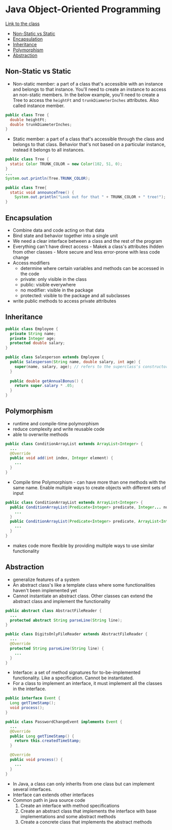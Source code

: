 # Java Object-Oriented Programming
[Link to the class](https://www.linkedin.com/learning/java-object-oriented-programming-2/")

- [Non-Static vs Static](#non-static-vs-static)
- [Encapsulation](#encapsulation)
- [Inheritance](#inheritance)
- [Polymorphism](#polymorphism)
- [Abstraction](#abstraction)

## Non-Static vs Static
- Non-static member: a part of a class that's accessible with an instance and belongs to that instance. You'll need to create an instance to access an non-static members. In the below example, you'll need to create a Tree to access the `heightFt` and `trunkDiameterInches` attributes. Also called instance member.
```java
public class Tree {
  double heightFt;
  double trunkDiameterInches;
}
```
- Static member: a part of a class that's accessible through the class and belongs to that class. Behavior that's not based on a particular instance, instead it belongs to all instances.
```java
public class Tree {
  static Color TRUNK_COLOR = new Color(102, 51, 0);
}
...
System.out.println(Tree.TRUNK_COLOR);
```
```java
public class Tree{
  static void announceTree() {
    System.out.println("Look out for that " + TRUNK_COLOR + " tree!");
}
```

## Encapsulation
- Combine data and code acting on that data
- Bind state and behavior together into a single unit
- We need a clear interface between a class and the rest of the program
- Everything can't have direct access - Makek a class's attributes ihdden from other classes - More secure and less error-prone with less code change
- Access modifiers
  - determine where certain variables and methods can be accessed in the code
  - private: only visible in the class
  - public: visible everywhere
  - no modifier: visible in the package
  - protected: visible to the package and all subclasses
- write public methods to access private attributes

## Inheritance
```java
public class Employee {
  private String name;
  private Integer age;
  protected double salary;
}

public class Salesperson extends Employee {
  public Salesperson(String name, double salary, int age) {
    super(name, salary, age); // refers to the superclass's constructor
  }
  
  public double getAnnualBonus() {
    return super.salary * .05;
  }
}
```

## Polymorphism
- runtime and compile-time polymorphism
- reduce complexity and write reusable code
- able to overwrite methods
```java
public class ConditionArrayList extends ArrayList<Integer> {
  ...
  @Override
  public void add(int index, Integer element) {
    ...
  }
}
```
- Compile time Polymorphism - can have more than one methods with the same name. Enable multiple ways to create objects with different sets of input
```java
public class ConditionArrayList extends ArrayList<Integer> {
  public ConditionArrayList(Predicate<Integer> predicate, Integer... nums) {
    ...
  }
  public ConditionArrayList(Predicate<Integer> predicate, ArrayList<Integer> arrayList) {
    ...
  }
}
```
- makes code more flexible by providing multiple ways to use similar functionality

## Abstraction
- generalize features of a system
- An abstract class's like a template class where some functionalities haven't been implemented yet
- Cannot instantiate an abstract class. Other classes can extend the abstract class and implement the functionality
```java
public abstract class AbstractFileReader {
  ...
  protected abstract String parseLine(String line);
}

public class DigitsOnlyFileReader extends AbstractFileReader {
  ...
  @Override
  protected String parseLine(String line) {
    ...
  }
}
```
- Interface: a set of method signatures for to-be-implemented functionality. Like a specification. Cannot be instantiated.
- For a class to implement an interface, it must implement all the classes in the interface.
```java
public interface Event {
  Long getTimeStamp();
  void process();
}

public class PasswordChangeEvent implements Event {
  ...
  @Override
  public Long getTimeStamp() {
    return this.createdTimeStamp;
  }

  @Override
  public void process() {
    ...
  }
}
```
- In Java, a class can only inherits from one class but can implement several interfaces.
- Interface can extends other interfaces
- Common path in java source code
  1. Create an interface with method specifications
  2. Create an abstract class that implements the interface with base implementations and some abstract methods
  3. Create a concrete class that implements the abstract methods

